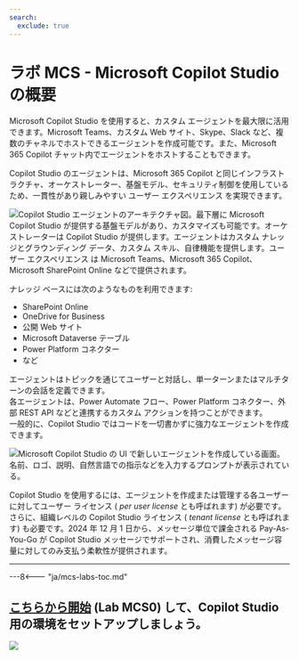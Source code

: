 ```yaml
---
search:
  exclude: true
---
```

# ラボ MCS - Microsoft Copilot Studio の概要

Microsoft Copilot Studio を使用すると、カスタム エージェントを最大限に活用できます。Microsoft Teams、カスタム Web サイト、Skype、Slack など、複数のチャネルでホストできるエージェントを作成可能です。また、Microsoft 365 Copilot チャット内でエージェントをホストすることもできます。

Copilot Studio のエージェントは、Microsoft 365 Copilot と同じインフラストラクチャ、オーケストレーター、基盤モデル、セキュリティ制御を使用しているため、一貫性があり親しみやすい ユーザー エクスペリエンス を実現できます。

![Copilot Studio エージェントのアーキテクチャ図。最下層に Microsoft Copilot Studio が提供する基盤モデルがあり、カスタマイズも可能です。オーケストレーターは Copilot Studio が提供します。エージェントはカスタム ナレッジとグラウンディング データ、カスタム スキル、自律機能を提供します。ユーザー エクスペリエンス は Microsoft Teams、Microsoft 365 Copilot、Microsoft SharePoint Online などで提供されます。](../../../assets/images/copilot-studio-agent.png)

ナレッジ ベースには次のようなものを利用できます:

- SharePoint Online
- OneDrive for Business
- 公開 Web サイト
- Microsoft Dataverse テーブル
- Power Platform コネクター
- など

エージェントはトピックを通じてユーザーと対話し、単一ターンまたはマルチターンの会話を定義できます。  
各エージェントは、Power Automate フロー、Power Platform コネクター、外部 REST API などと連携するカスタム アクションを持つことができます。  
一般的に、Copilot Studio ではコードを一切書かずに強力なエージェントを作成できます。

![Microsoft Copilot Studio の UI で新しいエージェントを作成している画面。名前、ロゴ、説明、自然言語での指示などを入力するプロンプトが表示されている。](../../../assets/images/make-global-intro/copilot-studio-01.png)

Copilot Studio を使用するには、エージェントを作成または管理する各ユーザーに対してユーザー ライセンス ( _per user license_ とも呼ばれます) が必要です。さらに、組織レベルの Copilot Studio ライセンス ( _tenant license_ とも呼ばれます) も必要です。2024 年 12 月 1 日から、メッセージ単位で課金される Pay-As-You-Go が Copilot Studio メッセージでサポートされ、消費したメッセージ容量に対してのみ支払う柔軟性が提供されます。

<hr />

---8<--- "ja/mcs-labs-toc.md"

## <a href="./00-prerequisites">こちらから開始</a> (Lab MCS0) して、Copilot Studio 用の環境をセットアップしましょう。

<img src="https://m365-visitor-stats.azurewebsites.net/copilot-camp/make/agent-builder/index--ja" />